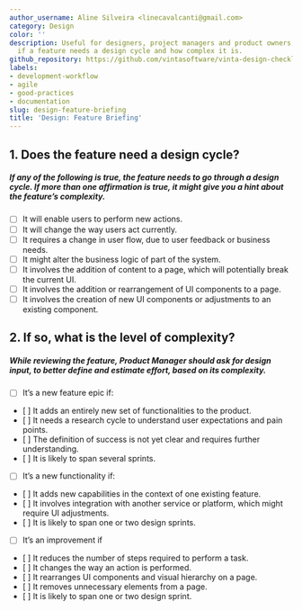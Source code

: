 ```yaml
---
author_username: Aline Silveira <linecavalcanti@gmail.com>
category: Design
color: ''
description: Useful for designers, project managers and product owners, to understand
  if a feature needs a design cycle and how complex it is.
github_repository: https://github.com/vintasoftware/vinta-design-checklists/tree/master/feature-briefing
labels:
- development-workflow
- agile
- good-practices
- documentation
slug: design-feature-briefing
title: 'Design: Feature Briefing'
---
```

## 1. Does the feature need a design cycle?
##### If any of the following is true, the feature needs to go through a design cycle. If more than one affirmation is true, it might give you a hint about the feature’s complexity. 
* [ ] It will enable users to perform new actions.
* [ ] It will change the way users act currently.
* [ ] It requires a change in user flow,  due to user feedback or business needs. 
* [ ] It might alter the business logic of part of the system. 
* [ ] It involves the addition of content to a page, which will potentially break the current UI.
* [ ] It involves the addition or rearrangement of UI components to a page.
* [ ] It involves the creation of new UI components or adjustments to an existing component.

## 2. If so, what is the level of complexity?
##### While reviewing the feature, Product Manager should ask for design input, to better define and estimate effort, based on its complexity.

* [ ] It’s a new feature epic if: 
*    [ ] It adds an entirely new set of functionalities to the product.
*    [ ] It needs a research cycle to understand user expectations and pain points.
*    [ ] The definition of success is not yet clear and requires further understanding.
*    [ ] It is likely to span several sprints.

* [ ] It’s a new functionality if:
*    [ ] It adds new capabilities in the context of one existing feature.
*    [ ] It involves integration with another service or platform, which might require UI adjustments.
*    [ ] It is likely to span one or two design sprints.

* [ ] It’s an improvement if
*    [ ] It reduces the number of steps required to perform a task.
*    [ ] It changes the way an action is performed.
*    [ ] It rearranges UI components and visual hierarchy on a page.
*    [ ] It removes unnecessary elements from a page.
*    [ ] It is likely to span one or two design sprint.
